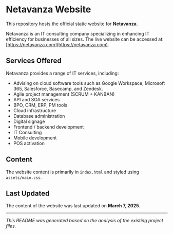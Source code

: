 # Netavanza Website

This repository hosts the official static website for **Netavanza**.

Netavanza is an IT consulting company specializing in enhancing IT efficiency for businesses of all sizes. The live website can be accessed at: [https://netavanza.com](https://netavanza.com).

## Services Offered

Netavanza provides a range of IT services, including:

*   Advising on cloud software tools such as Google Workspace, Microsoft 365, Salesforce, Basecamp, and Zendesk.
*   Agile project management (SCRUM + KANBAN)
*   API and SOA services
*   BPO, CRM, ERP, PM tools
*   Cloud infrastructure
*   Database administration
*   Digital signage
*   Frontend / backend development
*   IT Consulting
*   Mobile development
*   POS activation

## Content

The website content is primarily in `index.html` and styled using `assets/main.css`.

## Last Updated

The content of the website was last updated on **March 7, 2025**.

---

*This README was generated based on the analysis of the existing project files.*
